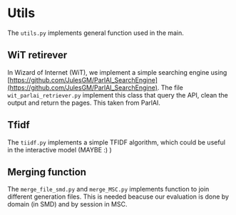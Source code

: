 # Utils
The ```utils.py``` implements general function used in the main.

## WiT retirever
In Wizard of Internet (WiT), we implement a simple searching engine using [https://github.com/JulesGM/ParlAI_SearchEngine](https://github.com/JulesGM/ParlAI_SearchEngine). The file ```wit_parlai_retriever.py``` implement this class that query the API, clean the output and return the pages. This taken from ParlAI. 

## Tfidf
The ```tiidf.py``` implements a simple TFIDF algorithm, which could be useful in the interactive model (MAYBE :) )

## Merging function
The ```merge_file_smd.py``` and ```merge_MSC.py``` implements function to join different generation files. This is needed beacuse our evaluation is done by domain (in SMD) and by session in MSC. 